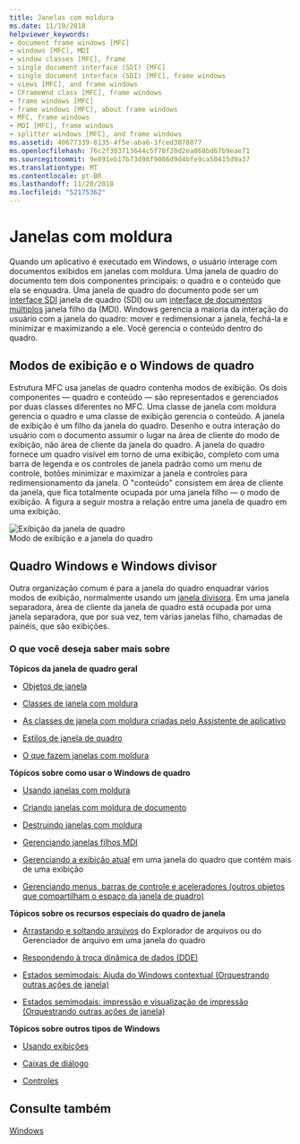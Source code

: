 ```yaml
---
title: Janelas com moldura
ms.date: 11/19/2018
helpviewer_keywords:
- document frame windows [MFC]
- windows [MFC], MDI
- window classes [MFC], frame
- single document interface (SDI) [MFC]
- single document interface (SDI) [MFC], frame windows
- views [MFC], and frame windows
- CFrameWnd class [MFC], frame windows
- frame windows [MFC]
- frame windows [MFC], about frame windows
- MFC, frame windows
- MDI [MFC], frame windows
- splitter windows [MFC], and frame windows
ms.assetid: 40677339-8135-4f5e-aba6-3fced3078077
ms.openlocfilehash: 76c2f303713644c5f78f20d2ea868bd67b9eae71
ms.sourcegitcommit: 9e891eb17b73d98f9086d9d4bfe9ca50415d9a37
ms.translationtype: MT
ms.contentlocale: pt-BR
ms.lasthandoff: 11/20/2018
ms.locfileid: "52175362"
---
```

# <a name="frame-windows"></a>Janelas com moldura

Quando um aplicativo é executado em Windows, o usuário interage com documentos exibidos em janelas com moldura. Uma janela de quadro do documento tem dois componentes principais: o quadro e o conteúdo que ela se enquadra. Uma janela de quadro do documento pode ser um [interface SDI](../mfc/sdi-and-mdi.md) janela de quadro (SDI) ou um [interface de documentos múltiplos](../mfc/sdi-and-mdi.md) janela filho da (MDI). Windows gerencia a maioria da interação do usuário com a janela do quadro: mover e redimensionar a janela, fechá-la e minimizar e maximizando a ele. Você gerencia o conteúdo dentro do quadro.

## <a name="frame-windows-and-views"></a>Modos de exibição e o Windows de quadro

Estrutura MFC usa janelas de quadro contenha modos de exibição. Os dois componentes — quadro e conteúdo — são representados e gerenciados por duas classes diferentes no MFC. Uma classe de janela com moldura gerencia o quadro e uma classe de exibição gerencia o conteúdo. A janela de exibição é um filho da janela do quadro. Desenho e outra interação do usuário com o documento assumir o lugar na área de cliente do modo de exibição, não área de cliente da janela do quadro. A janela do quadro fornece um quadro visível em torno de uma exibição, completo com uma barra de legenda e os controles de janela padrão como um menu de controle, botões minimizar e maximizar a janela e controles para redimensionamento da janela. O "conteúdo" consistem em área de cliente da janela, que fica totalmente ocupada por uma janela filho — o modo de exibição. A figura a seguir mostra a relação entre uma janela de quadro em uma exibição.

![Exibição da janela de quadro](../mfc/media/vc37fx1.gif "exibição da janela de quadro") <br/>
Modo de exibição e a janela do quadro

## <a name="frame-windows-and-splitter-windows"></a>Quadro Windows e Windows divisor

Outra organização comum é para a janela do quadro enquadrar vários modos de exibição, normalmente usando um [janela divisora](../mfc/multiple-document-types-views-and-frame-windows.md). Em uma janela separadora, área de cliente da janela de quadro está ocupada por uma janela separadora, que por sua vez, tem várias janelas filho, chamadas de painéis, que são exibições.

### <a name="what-do-you-want-to-know-more-about"></a>O que você deseja saber mais sobre

**Tópicos da janela de quadro geral**

- [Objetos de janela](../mfc/window-objects.md)

- [Classes de janela com moldura](../mfc/frame-window-classes.md)

- [As classes de janela com moldura criadas pelo Assistente de aplicativo](../mfc/frame-window-classes-created-by-the-application-wizard.md)

- [Estilos de janela de quadro](../mfc/frame-window-styles-cpp.md)

- [O que fazem janelas com moldura](../mfc/what-frame-windows-do.md)

**Tópicos sobre como usar o Windows de quadro**

- [Usando janelas com moldura](../mfc/using-frame-windows.md)

- [Criando janelas com moldura de documento](../mfc/creating-document-frame-windows.md)

- [Destruindo janelas com moldura](../mfc/destroying-frame-windows.md)

- [Gerenciando janelas filhos MDI](../mfc/managing-mdi-child-windows.md)

- [Gerenciando a exibição atual](../mfc/managing-the-current-view.md) em uma janela do quadro que contém mais de uma exibição

- [Gerenciando menus, barras de controle e aceleradores (outros objetos que compartilham o espaço da janela de quadro)](../mfc/managing-menus-control-bars-and-accelerators.md)

**Tópicos sobre os recursos especiais do quadro de janela**

- [Arrastando e soltando arquivos](../mfc/dragging-and-dropping-files-in-a-frame-window.md) do Explorador de arquivos ou do Gerenciador de arquivo em uma janela do quadro

- [Respondendo à troca dinâmica de dados (DDE)](../mfc/responding-to-dynamic-data-exchange-dde.md)

- [Estados semimodais: Ajuda do Windows contextual (Orquestrando outras ações de janela)](../mfc/orchestrating-other-window-actions.md)

- [Estados semimodais: impressão e visualização de impressão (Orquestrando outras ações de janela)](../mfc/orchestrating-other-window-actions.md)

**Tópicos sobre outros tipos de Windows**

- [Usando exibições](../mfc/using-views.md)

- [Caixas de diálogo](../mfc/dialog-boxes.md)

- [Controles](../mfc/controls-mfc.md)

## <a name="see-also"></a>Consulte também

[Windows](../mfc/windows.md)

